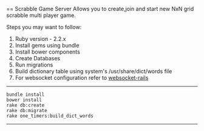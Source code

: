 == Scrabble Game Server 
Allows you to create,join and start new NxN grid scrabble multi player game.

Steps you may want to follow:

1. Ruby version - 2.2.x
2. Install gems using bundle
3. Install bower components
4. Create Databases
5. Run migrations
6. Build dictionary table using system's /usr/share/dict/words file
7. For websocket configuration refer to 
[websocket-rails](https://github.com/websocket-rails/websocket-rails/wiki/Installation-and-Setup)

---
    bundle install
    bower install
    rake db:create
    rake db:migrate
    rake one_timers:build_dict_words
---
